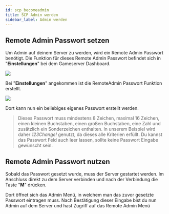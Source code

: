 ```yaml
---
id: scp_becomeadmin
title: SCP Admin werden
sidebar_label: Admin werden
---
```


## Remote Admin Passwort setzen

Um Admin auf deinem Server zu werden, wird ein Remote Admin Passwort benötigt.
Die Funktion für dieses Remote Admin Passwort befindet sich in "**Einstellungen**" bei dem Gameserver Dashboard.

![](https://screensaver01.zap-hosting.com/index.php/s/wQ85AnkMH7PtG3D/preview)

Bei "**Einstellungen**" angekommen ist die RemoteAdmin Passwort Funktion erstellt.

![](https://screensaver01.zap-hosting.com/index.php/s/cZ2A7CmZCo5G6rE/preview)

Dort kann nun ein beliebiges eigenes Passwort erstellt werden.

> Dieses Passwort muss mindestens 8 Zeichen, maximal 16 Zeichen, einen kleinen Buchstaben, einen großen Buchstaben, eine Zahl und zusätzlich ein Sonderzeichen enthalten.
> In unserem Beispiel wird daher *123Change!* genutzt, da dieses alle Kriterien erfüllt.
> Du kannst das Passwort Feld auch leer lassen, sollte keine Passwort Eingabe gewünscht sein.

## Remote Admin Passwort nutzen

Sobald das Passwort gesetzt wurde, muss der Server gestartet werden.
Im Anschluss direkt zu dem Server verbinden und nach der Verbindung die Taste "**M**" drücken.

Dort öffnet sich das Admin Menü, in welchem man das zuvor gesetzte Passwort eintragen muss. 
Nach Bestätigung dieser Eingabe bist du nun Admin auf dem Server und hast Zugriff auf das Remote Admin Menü
